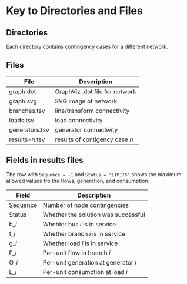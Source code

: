 Key to Directories and Files
============================


Directories
-----------

Each directory contains contingency cases for a different network.


Files
-----

| File             | Description                    |
|------------------|--------------------------------|
| graph.dot        | GraphViz .dot file for network |
| graph.svg        | SVG image of network           |
| branches.tsv     | line/transform connectivity    |
| loads.tsv        | load connectivity              |
| generators.tsv   | generator connectivity         |
| results-*n*.tsv  | results of contigency case *n* |


Fields in results files
-----------------------

The row with `Sequence = -1` and `Status = "LIMITS"` shows the maximum allowed values fro the flows, generation, and consumption.

| Field    | Description                          |
|----------|--------------------------------------|
| Sequence | Number of node contingencies         |
| Status   | Whether the solution was successful  |
| b\_*i*   | Whehter bus *i* is in service        |
| f\_*i*   | Whether branch *i* is in service     |
| g\_*i*   | Whether load *i* is in service       |
| F\_*i*   | Per-unit flow in branch *i*          |
| G\_*i*   | Per-unit generation at generator *i* |
| L\_*i*   | Per-unit consumption at load *i*     |
